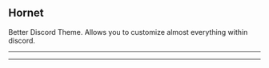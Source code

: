 ## Hornet
Better Discord Theme.
Allows you to customize almost everything within discord.

- - -
- - -

